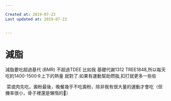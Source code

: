 ```yaml
---

Created at: 2019-07-23
Last updated at: 2019-07-23


---
```


# 減脂


減脂要吃超過基代 (BMR) 不超過TDEE 比如我 基礎代謝1312 TREE1848,所以每天吃約1400-1500卡上下的熱量 就對了.如果有運動幫助燃脂,扣打就更多一些些

 菜或肉先吃，澱粉最後，晚餐幾乎不吃澱粉，除非我有很大量的運動才會吃（但機率很小，骨子裡還是懶惰的🤣）

